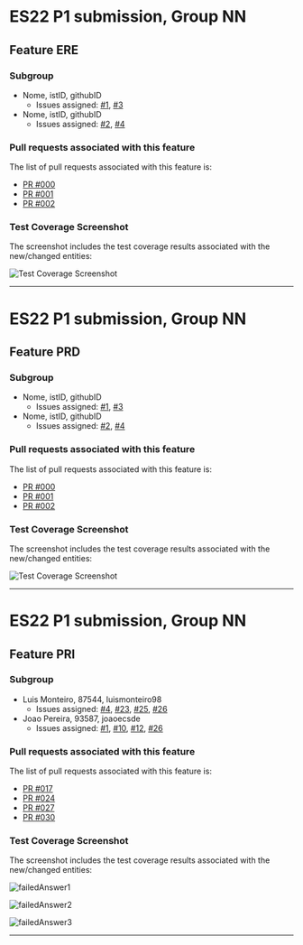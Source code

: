 # ES22 P1 submission, Group NN

## Feature ERE

### Subgroup
 - Nome, istID, githubID
   + Issues assigned: [#1](https://github.com), [#3](https://github.com)
 - Nome, istID, githubID
   + Issues assigned: [#2](https://github.com), [#4](https://github.com)

### Pull requests associated with this feature

The list of pull requests associated with this feature is:

 - [PR #000](https://github.com)
 - [PR #001](https://github.com)
 - [PR #002](https://github.com)


### Test Coverage Screenshot

The screenshot includes the test coverage results associated with the new/changed entities:

![Test Coverage Screenshot](https://github.com/tecnico-softeng-2022/templates/blob/master/sprints/coverage-example.png)

---

# ES22 P1 submission, Group NN

## Feature PRD

### Subgroup
 - Nome, istID, githubID
   + Issues assigned: [#1](https://github.com), [#3](https://github.com)
 - Nome, istID, githubID
   + Issues assigned: [#2](https://github.com), [#4](https://github.com)

### Pull requests associated with this feature

The list of pull requests associated with this feature is:

 - [PR #000](https://github.com)
 - [PR #001](https://github.com)
 - [PR #002](https://github.com)


### Test Coverage Screenshot

The screenshot includes the test coverage results associated with the new/changed entities:

![Test Coverage Screenshot](https://github.com/tecnico-softeng-2022/templates/blob/master/sprints/coverage-example.png)

---

# ES22 P1 submission, Group NN

## Feature PRI

### Subgroup
 - Luis Monteiro, 87544, luismonteiro98
   + Issues assigned: [#4](https://github.com/tecnico-softeng-2022/es22-44/issues/4), [#23](https://github.com/tecnico-softeng-2022/es22-44/issues/23), [#25](https://github.com/tecnico-softeng-2022/es22-44/issues/25), [#26](https://github.com/tecnico-softeng-2022/es22-44/issues/26)
 - Joao Pereira, 93587, joaoecsde
   + Issues assigned: [#1](https://github.com/tecnico-softeng-2022/es22-44/issues/23), [#10](https://github.com/tecnico-softeng-2022/es22-44/issues/10), [#12](https://github.com/tecnico-softeng-2022/es22-44/issues/12), [#26](https://github.com/tecnico-softeng-2022/es22-44/issues/26)

### Pull requests associated with this feature

The list of pull requests associated with this feature is:

 - [PR #017](https://github.com/tecnico-softeng-2022/es22-44/pull/17)
 - [PR #024](https://github.com/tecnico-softeng-2022/es22-44/pull/24)
 - [PR #027](https://github.com/tecnico-softeng-2022/es22-44/pull/27)
 - [PR #030](https://github.com/tecnico-softeng-2022/es22-44/pull/30)


### Test Coverage Screenshot

The screenshot includes the test coverage results associated with the new/changed entities:

![failedAnswer1](https://github.com/tecnico-softeng-2022/es22-44/tree/pri/markdown/failedAnswer1.png)

![failedAnswer2](https://github.com/tecnico-softeng-2022/es22-44/tree/pri/markdown/failedAnswer2.png)

![failedAnswer3](https://github.com/tecnico-softeng-2022/es22-44/tree/pri/markdown/failedAnswer3.png)

---
